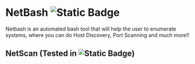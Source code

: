 # NetBash ![Static Badge](https://img.shields.io/badge/build-Version%201.0-brightgreen?logo=gnubash&logoColor=white&label=Bash&color=blue)
Netbash is an automated bash tool that will help the user to enumerate systems, where you can do Host Discovery, Port Scanning and much more!!

## NetScan (Tested in ![Static Badge](https://img.shields.io/badge/build-6.8.11%20amd64-brightgreen?logo=kalilinux&logoColor=white&label=Kali%20Linux&color=blue))
